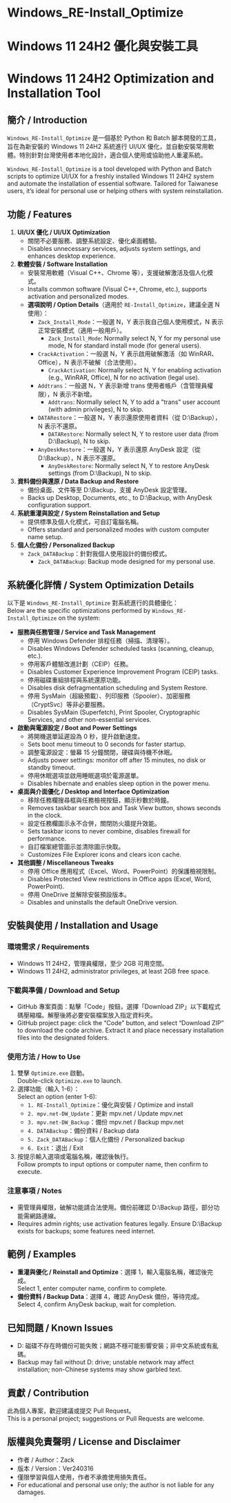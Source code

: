# Windows_RE-Install_Optimize 
# Windows 11 24H2 優化與安裝工具  
# Windows 11 24H2 Optimization and Installation Tool

## 簡介 / Introduction  
`Windows_RE-Install_Optimize` 是一個基於 Python 和 Batch 腳本開發的工具，旨在為新安裝的 Windows 11 24H2 系統進行 UI/UX 優化，並自動安裝常用軟體。特別針對台灣使用者本地化設計，適合個人使用或協助他人重灌系統。
  
`Windows_RE-Install_Optimize` is a tool developed with Python and Batch scripts to optimize UI/UX for a freshly installed Windows 11 24H2 system and automate the installation of essential software. Tailored for Taiwanese users, it’s ideal for personal use or helping others with system reinstallation.

## 功能 / Features  
1. **UI/UX 優化 / UI/UX Optimization**  
   - 關閉不必要服務、調整系統設定、優化桌面體驗。  
   - Disables unnecessary services, adjusts system settings, and enhances desktop experience.  
2. **軟體安裝 / Software Installation**  
   - 安裝常用軟體（Visual C++、Chrome 等），支援破解激活及個人化模式。  
   - Installs common software (Visual C++, Chrome, etc.), supports activation and personalized modes.  
   - **選項說明 / Option Details**（適用於 `RE-Install_Optimize`，建議全選 N 使用）：  
     - `Zack_Install_Mode`：一般選 N，Y 表示我自己個人使用模式，N 表示正常安裝模式（適用一般用戶）。  
       - `Zack_Install_Mode`: Normally select N, Y for my personal use mode, N for standard install mode (for general users).  
     - `CrackActivation`：一般選 N，Y 表示啟用破解激活（如 WinRAR、Office），N 表示不破解（合法使用）。  
       - `CrackActivation`: Normally select N, Y for enabling activation (e.g., WinRAR, Office), N for no activation (legal use).  
     - `Addtrans`：一般選 N，Y 表示新增 trans 使用者帳戶（含管理員權限），N 表示不新增。  
       - `Addtrans`: Normally select N, Y to add a "trans" user account (with admin privileges), N to skip.  
     - `DATARestore`：一般選 N，Y 表示還原使用者資料（從 D:\Backup），N 表示不還原。  
       - `DATARestore`: Normally select N, Y to restore user data (from D:\Backup), N to skip.  
     - `AnyDeskRestore`：一般選 N，Y 表示還原 AnyDesk 設定（從 D:\Backup），N 表示不還原。  
       - `AnyDeskRestore`: Normally select N, Y to restore AnyDesk settings (from D:\Backup), N to skip.  
3. **資料備份與還原 / Data Backup and Restore**  
   - 備份桌面、文件等至 D:\Backup，支援 AnyDesk 設定管理。  
   - Backs up Desktop, Documents, etc., to D:\Backup, with AnyDesk configuration support.  
4. **系統重灌與設定 / System Reinstallation and Setup**  
   - 提供標準及個人化模式，可自訂電腦名稱。  
   - Offers standard and personalized modes with custom computer name setup.  
5. **個人化備份 / Personalized Backup**  
   - `Zack_DATABackup`：針對我個人使用設計的備份模式。  
     - `Zack_DATABackup`: Backup mode designed for my personal use.

## 系統優化詳情 / System Optimization Details  
以下是 `Windows_RE-Install_Optimize` 對系統進行的具體優化：  
Below are the specific optimizations performed by `Windows_RE-Install_Optimize` on the system:  
- **服務與任務管理 / Service and Task Management**  
  - 停用 Windows Defender 排程任務（掃描、清理等）。  
  - Disables Windows Defender scheduled tasks (scanning, cleanup, etc.).  
  - 停用客戶體驗改進計劃（CEIP）任務。  
  - Disables Customer Experience Improvement Program (CEIP) tasks.  
  - 停用磁碟重組排程與系統還原功能。  
  - Disables disk defragmentation scheduling and System Restore.  
  - 停用 SysMain（超級預載）、列印服務（Spooler）、加密服務（CryptSvc）等非必要服務。  
  - Disables SysMain (Superfetch), Print Spooler, Cryptographic Services, and other non-essential services.  
- **啟動與電源設定 / Boot and Power Settings**  
  - 將開機選單延遲設為 0 秒，提升啟動速度。  
  - Sets boot menu timeout to 0 seconds for faster startup.  
  - 調整電源設定：螢幕 15 分鐘關閉，硬碟與待機不休眠。  
  - Adjusts power settings: monitor off after 15 minutes, no disk or standby timeout.  
  - 停用休眠選項並啟用睡眠選項於電源選單。  
  - Disables hibernate and enables sleep option in the power menu.  
- **桌面與介面優化 / Desktop and Interface Optimization**  
  - 移除任務欄搜尋框與任務檢視按鈕，顯示秒數於時鐘。  
  - Removes taskbar search box and Task View button, shows seconds in the clock.  
  - 設定任務欄圖示永不合併，關閉防火牆提升效能。  
  - Sets taskbar icons to never combine, disables firewall for performance.  
  - 自訂檔案總管圖示並清除圖示快取。  
  - Customizes File Explorer icons and clears icon cache.  
- **其他調整 / Miscellaneous Tweaks**  
  - 停用 Office 應用程式（Excel、Word、PowerPoint）的保護檢視限制。  
  - Disables Protected View restrictions in Office apps (Excel, Word, PowerPoint).  
  - 停用 OneDrive 並解除安裝預設版本。  
  - Disables and uninstalls the default OneDrive version.

## 安裝與使用 / Installation and Usage  
### 環境需求 / Requirements  
- Windows 11 24H2，管理員權限，至少 2GB 可用空間。  
- Windows 11 24H2, administrator privileges, at least 2GB free space.

### 下載與準備 / Download and Setup  
- GitHub 專案頁面：點擊「Code」按鈕，選擇「Download ZIP」以下載程式碼壓縮檔。解壓後將必要安裝檔案放入指定資料夾。  
- GitHub project page: click the “Code” button, and select “Download ZIP” to download the code archive. Extract it and place necessary installation files into the designated folders.

### 使用方法 / How to Use  
1. 雙擊 `Optimize.exe` 啟動。  
   Double-click `Optimize.exe` to launch.  
2. 選擇功能（輸入 1-6）：  
   Select an option (enter 1-6):  
   - `1. RE-Install_Optimize`：優化與安裝 / Optimize and install  
   - `2. mpv.net-DW_Update`：更新 mpv.net / Update mpv.net  
   - `3. mpv.net-DW_Backup`：備份 mpv.net / Backup mpv.net  
   - `4. DATABackup`：備份資料 / Backup data  
   - `5. Zack_DATABackup`：個人化備份 / Personalized backup  
   - `6. Exit`：退出 / Exit  
3. 按提示輸入選項或電腦名稱，確認後執行。  
   Follow prompts to input options or computer name, then confirm to execute.

### 注意事項 / Notes  
- 需管理員權限，破解功能請合法使用。備份前確認 D:\Backup 路徑，部分功能需網路連線。  
- Requires admin rights; use activation features legally. Ensure D:\Backup exists for backups; some features need internet.

## 範例 / Examples  
- **重灌與優化 / Reinstall and Optimize**：選擇 1，輸入電腦名稱，確認後完成。  
  Select 1, enter computer name, confirm to complete.  
- **備份資料 / Backup Data**：選擇 4，確認 AnyDesk 備份，等待完成。  
  Select 4, confirm AnyDesk backup, wait for completion.

## 已知問題 / Known Issues  
- D: 磁碟不存在時備份可能失敗；網路不穩可能影響安裝；非中文系統或有亂碼。  
- Backup may fail without D: drive; unstable network may affect installation; non-Chinese systems may show garbled text.

## 貢獻 / Contribution  
此為個人專案，歡迎建議或提交 Pull Request。  
This is a personal project; suggestions or Pull Requests are welcome.

## 版權與免責聲明 / License and Disclaimer  
- 作者 / Author：Zack  
- 版本 / Version：Ver240316  
- 僅限學習與個人使用，作者不承擔使用損失責任。  
- For educational and personal use only; the author is not liable for any damages.